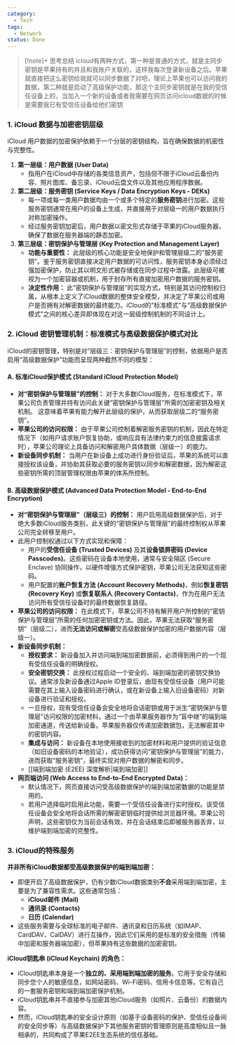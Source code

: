 ```yaml
---
category:
  - Tech
tags:
  - Network
status: Done
---
```

>[!note]+ 思考总结
>icloud有两种方式，第一种是普通的方式，就是主同步密钥是苹果持有的并且和我账户关联的，这样我每次登录新设备之后。苹果就直接把这么密钥给我就可以同步数据了对吧，理论上苹果也可以访问我的数据，第二种就是启动了高级保护功能，那这个主同步密钥就是在我的受信任设备上的，当加入一个新的设备或者我需要在网页访问icloud数据的时候是需要我已有受信任设备给他们密钥

### 1. iCloud 数据与加密密钥层级

iCloud 用户数据的加密保护依赖于一个分层的密钥结构，旨在确保数据的机密性与完整性。

1. **第一层级：用户数据 (User Data)**
    - 指用户在iCloud中存储的各类信息资产，包括但不限于iCloud云备份内容、照片图库、备忘录、iCloud云盘文件以及其他应用程序数据。
2. **第二层级：服务密钥 (Service Keys / Data Encryption Keys - DEKs)**
    - 每一项或每一类用户数据均由一个或多个特定的**服务密钥**进行加密。这些服务密钥通常在用户的设备上生成，并直接用于对层级一的用户数据执行对称加密操作。
    - 经过服务密钥加密后，用户数据以密文形式存储于苹果的iCloud服务器，确保了数据在服务器端的静态加密。
3. **第三层级：密钥保护与管理层 (Key Protection and Management Layer)**
    - **功能与重要性：** 此层级的核心功能是安全地保护和管理层级二的“服务密钥”。鉴于服务密钥直接决定用户数据的可访问性，服务密钥本身必须经过强加密保护，防止其以明文形式被存储或在同步过程中泄露。此层级可被视为一个加密容器或机制，用于封存所有直接加密用户数据的服务密钥。
    - **决定性作用：** 此“密钥保护与管理层”的实现方式，特别是其访问控制权归属，从根本上定义了iCloud数据的整体安全模型，并决定了苹果公司或用户是否拥有对解密数据的最终能力。iCloud的“标准模式”与“高级数据保护模式”之间的核心差异即体现在对这一层级控制机制的不同设计上。

### 2. iCloud 密钥管理机制：标准模式与高级数据保护模式对比

iCloud的密钥管理，特别是对“层级三：密钥保护与管理层”的控制，依据用户是否启用“高级数据保护”功能而呈现两种截然不同的模型：
#### A. 标准iCloud保护模式 (Standard iCloud Protection Model)
- **对“密钥保护与管理层”的控制：** 对于大多数iCloud服务，在标准模式下，苹果公司负责管理并持有访问此关键“密钥保护与管理层”所需的加密密钥及相关机制。 这意味着苹果有能力解开此层级的保护，从而获取层级二的“服务密钥”。
- **苹果公司的访问权限：** 由于苹果公司控制着解密服务密钥的机制，因此在特定情况下（如用户请求账户恢复协助，或响应具有法律约束力的信息披露请求时），苹果公司理论上具备访问和解密用户具体数据（层级一）的能力。
- **新设备同步机制：** 当用户在新设备上成功进行身份验证后，苹果的系统可以直接授权该设备，并协助其获取必要的服务密钥以同步和解密数据，因为解密这些密钥所需的顶层管理权限由苹果的体系所控制。

#### B. 高级数据保护模式 (Advanced Data Protection Model - End-to-End Encryption)
- **对“密钥保护与管理层”（层级三）的控制：** 用户启用高级数据保护后，对于绝大多数iCloud服务类别，此关键的“密钥保护与管理层”的最终控制权从苹果公司完全转移至用户。
- 此用户控制权通过以下方式实现和保障：
    - 用户的**受信任设备 (Trusted Devices)** 及其**设备锁屏密码 (Device Passcodes)**。这些密码在设备本地使用，通常与安全隔区 (Secure Enclave) 协同操作，以硬件增强方式保护密钥，苹果公司无法获知这些密码。
    - 用户配置的**账户恢复方法 (Account Recovery Methods)**，例如**恢复密钥 (Recovery Key)** 或**恢复联系人 (Recovery Contacts)**，作为在用户无法访问所有受信任设备时的最终数据恢复路径。
- **苹果公司的访问权限：** 在此模式下，苹果公司不持有解开用户所控制的“密钥保护与管理层”所需的任何加密密钥或方法。因此，苹果无法获取“服务密钥”（层级二），进而**无法访问或解密**受高级数据保护加密的用户数据内容（层级一）。
- **新设备同步机制：**
    - **授权要求：** 新设备加入并访问端到端加密数据前，必须得到用户的一个现有受信任设备的明确授权。
    - **安全密钥交换：** 此授权过程启动一个安全的、端到端加密的密钥交换协议。通常涉及新设备通过Apple ID登录后，由现有受信任设备（用户可能需要在其上输入设备密码进行确认，或在新设备上输入旧设备密码）对新设备进行验证和授权。
    - 一旦授权，现有受信任设备会安全地将会话密钥或用于派生“密钥保护与管理层”访问权限的加密材料，通过一个由苹果服务器作为“盲中继”的端到端加密通道，传送给新设备。苹果服务器仅传递加密数据包，无法解密其中的密钥内容。
    - **集成与访问：** 新设备在本地使用接收到的加密材料和用户提供的验证信息（如旧设备密码的本地验证），成功获得访问“密钥保护与管理层”的能力，进而获取“服务密钥”，最终实现对用户数据的解密和同步。
    - [[端到端加密 (E2EE) 深度解析|端到端加密]]
- **网页端访问 (Web Access to End-to-End Encrypted Data)：**
    - 默认情况下，网页直接访问受高级数据保护的端到端加密数据的功能是禁用的。
    - 若用户选择临时启用此功能，需要一个受信任设备进行实时授权。该受信任设备会安全地将会话所需的解密密钥临时提供给浏览器环境。苹果公司声明，这些密钥仅为当前会话有效，并在会话结束后即被服务器丢弃，以维护端到端加密的完整性。

### 3. iCloud的特殊服务
**并非所有iCloud数据都受高级数据保护的端到端加密：**
- 即便开启了高级数据保护，仍有少数iCloud数据类别**不会**采用端到端加密，主要是为了兼容性需求。这些通常包括：
    - **iCloud邮件 (Mail)**
    - **通讯录 (Contacts)**
    - **日历 (Calendar)**
- 这些服务需要与全球标准的电子邮件、通讯录和日历系统（如IMAP、CardDAV、CalDAV）进行互操作，因此它们采用的是标准的安全措施（传输中加密和服务器端加密），但苹果持有这些数据的加密密钥。

**iCloud钥匙串 (iCloud Keychain) 的角色：**
- iCloud钥匙串本身是一个**独立的、采用端到端加密的服务**。它用于安全存储和同步您个人的敏感信息，如网站密码、Wi-Fi密码、信用卡信息等。它有自己的一套服务密钥和端到端加密保护机制。
- iCloud钥匙串并不直接参与加密其他iCloud服务（如照片、云备份）的数据内容。
- 然而，iCloud钥匙串的安全设计原则（如基于设备密码的保护、受信任设备间的安全同步等）与高级数据保护下其他服务密钥的管理原则是高度相似且一脉相承的，共同构成了苹果E2EE生态系统的信任基础。